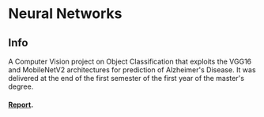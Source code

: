 # Neural Networks

## Info
A Computer Vision project on Object Classification that exploits the VGG16 and MobileNetV2 architectures for prediction of Alzheimer's Disease. It was delivered at the end of the first semester of the first year of the master's degree.

#### [Report](https://github.com/LucPol98/university_projects/blob/main/Master%20Degree/Neural%20Networks/ReportNN.pdf).